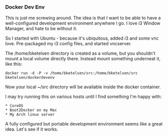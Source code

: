 ### Docker Dev Env ###

This is just me screwing around.  The idea is that I want to be able to have a well-configured 
development environment anywhere I go.  I love i3 Window Manager, and hate to be without it. 

So I started with Ubuntu - because it's ubiquitous, added i3 and some vnc love.  Pre-packaged my
i3 config files, and started vncserver.

The /home/bketelsen directory is created as a volume, but you shouldn't mount a local volume directly there.
Instead mount something underneat it, like this:

```
docker run -d -P -v /home/bketelsen/src:/home/bketelsen/src bketelsen/dockerdevenv
```

Now your local ~/src directory will be available inside the docker container.

I may try running this on various hosts until I find something I'm happy with:

	* CoreOS
	* Boot2Docker on my Mac
	* My Arch linux server

A fully configured but portable development environment seems like a great idea.  Let's
see if it works.

